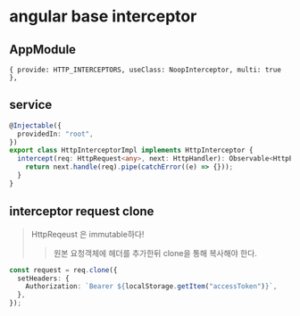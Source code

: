 # angular base interceptor

## AppModule

```
{ provide: HTTP_INTERCEPTORS, useClass: NoopInterceptor, multi: true },
```

## service

```ts
@Injectable({
  providedIn: "root",
})
export class HttpInterceptorImpl implements HttpInterceptor {
  intercept(req: HttpRequest<any>, next: HttpHandler): Observable<HttpEvent<any>> {
    return next.handle(req).pipe(catchError((e) => {}));
  }
}
```

## interceptor request clone

> HttpReqeust 은 immutable하다!
>
> > 원본 요청객체에 헤더를 추가한뒤 clone을 통해 복사해야 한다.

```ts
const request = req.clone({
  setHeaders: {
    Authorization: `Bearer ${localStorage.getItem("accessToken")}`,
  },
});
```
